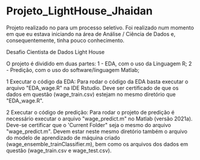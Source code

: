 # Projeto_LightHouse_Jhaidan

Projeto realizado no para um processo seletivo. 
Foi realizado num momento em que eu estava iniciando na área de Análise / Ciência de Dados e, consequentemente, tinha pouco conhecimento.

Desafio Cientista de Dados Light House

O projeto é dividido em duas partes:
1 - EDA, com o uso da Linguagem R;
2 - Predição, com o uso do software/linguagem Matlab;

1 Executar o código da EDA:
Para rodar o código da EDA basta executar o arquivo "EDA_wage.R"
na IDE Rstudio. Deve ser certificado de que os dados em questão
(wage_train.csv) estejam no mesmo diretório que "EDA_wage.R".

2 Executar o código de predição:
Para rodar o projeto de predição é necessário executar o arquivo
"wage_predict.m" no Matlab (versão 2021a). Deve-se certificar que o 'Current 
Folder" seja o mesmo do arquivo "wage_predict.m". Devem
estar neste mesmo diretório também o arquivo do modelo de 
aprendizado de máquina criado (wage_ensemble_trainClassifier.m), 
bem como os arquivos dos dados em questão (wage_train.csv 
e wage_test.csv).

